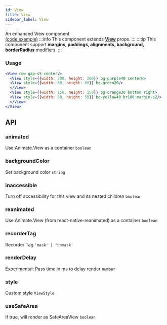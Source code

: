 ```yaml
---
id: View
title: View
sidebar_label: View
---
```


An enhanced View component  
[(code example)](https://github.com/wix/react-native-ui-lib/blob/master/demo/src/screens/componentScreens/ViewScreen.js)
:::info
This component extends **[View](https://reactnative.dev/docs/view)** props.
:::
:::tip
This component support **margins, paddings, alignments, background, borderRadius** modifiers.
:::
<div style={{display: 'flex', flexDirection: 'row', overflowX: 'auto', maxHeight: '500px', alignItems: 'center'}}></div>

### Usage
``` jsx live
<View row gap-s5 centerV>
  <View style={{width: 200, height: 200}} bg-purple40 centerH>
  <View style={{width: 60, height: 60}} bg-green20/>
  </View>
  <View style={{width: 150, height: 150}} bg-orange30 bottom right>
  <View style={{width: 50, height: 50}} bg-yellow40 br100 margin-s2/>
  </View>
</View>
```
## API
### animated
Use Animate.View as a container
`boolean ` 

### backgroundColor
Set background color
`string ` 

### inaccessible
Turn off accessibility for this view and its nested children
`boolean ` 

### reanimated
Use Animate.View (from react-native-reanimated) as a container
`boolean ` 

### recorderTag
Recorder Tag
`'mask' | 'unmask' ` 

### renderDelay
Experimental: Pass time in ms to delay render
`number ` 

### style
Custom style
`ViewStyle ` 

### useSafeArea
If true, will render as SafeAreaView
`boolean ` 


